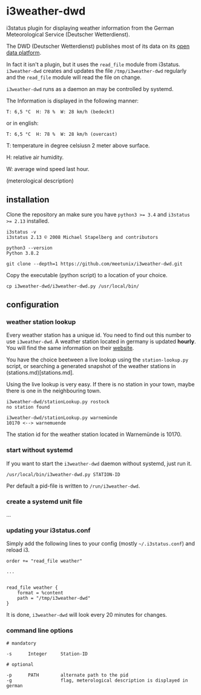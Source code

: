 # i3weather-dwd

i3status plugin for displaying weather information from the German Meteorological
Service (Deutscher Wetterdienst). 

The DWD (Deutscher Wetterdienst) publishes most of its data on its
[open data platform](https://www.dwd.de/DE/leistungen/opendata/opendata.html).

In fact it isn't a plugin, but it uses the `read_file` module from i3status.
`i3weather-dwd` creates and updates the file `/tmp/i3weather-dwd` regularly and the
`read_file` module will read the file on change.

`i3weather-dwd` runs as a daemon an may be controlled by systemd.

The Information is displayed in the following manner:

    T: 6,5 °C  H: 78 %  W: 28 km/h (bedeckt)

or in english:

    T: 6,5 °C  H: 78 %  W: 28 km/h (overcast)




T: temperature in degree celsiusn 2 meter above surface. 

H: relative air humidity.

W: average wind speed last hour.

(meterological description)


## installation

Clone the repository an make sure you have `python3 >= 3.4` and `i3status >= 2.13` installed.


    i3status -v
    i3status 2.13 © 2008 Michael Stapelberg and contributors
    
    python3 --version
    Python 3.8.2

    git clone --depth=1 https://github.com/meetunix/i3weather-dwd.git


Copy the executable (python script) to a location of your choice.


    cp i3weather-dwd/i3weather-dwd.py /usr/local/bin/


## configuration

### weather station lookup

Every weather station has a unique id. You need to find out this number to use
`i3weather-dwd`. A weather station located in germany is updated **hourly**. You will
find the same information on their
[website](https://www.dwd.de/DE/wetter/wetterundklima_vorort/mecklenburg-vorpommern/warnemuende/_node.html).


You have the choice beetween a live lookup using the `station-lookup.py` script, or
searching a generated snapshot of the weather stations in (stations.md)[stations.md].


Using the live lookup is very easy. If there is no station in your town, maybe there is
one in the neighbouring town.

    i3weather-dwd/stationLookup.py rostock
    no station found
    
    i3weather-dwd/stationLookup.py warnemünde
    10170 <--> warnemuende

The station id for the weather station located in Warnemünde is 10170.


### start without systemd

If you want to start the `i3weather-dwd` daemon without systemd, just run it.

    /usr/local/bin/i3weather-dwd.py STATION-ID

Per default a pid-file is written to `/run/i3weather-dwd`. 


### create a systemd unit file

...

### updating your i3status.conf

Simply add the following lines to your config (mostly `~/.i3status.conf`) and reload i3.

    order += "read_file weather"

    ...


    read_file weather {
        format = %content
        path = "/tmp/i3weather-dwd"
    }

It is done, `i3weather-dwd` will look every 20 minutes for changes.


### command line options
    
    # mandatory

    -s      Integer     Station-ID

    # optional

    -p      PATH        alternate path to the pid
    -g                  flag, meterological description is displayed in german

